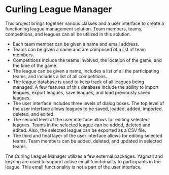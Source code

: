 # Curling League Manager
This project brings together various classes and a user interface to create a functioning league management solution.  Team members, teams, competitions, and leagues can all be utilized in this solution.  
- Each team member can be given a name and email address.
- Teams can be given a name and are composed of a list of team members.
- Competitions include the teams involved, the location of the game, and the time of the game.
- The league can be given a name, includes a list of all the participating teams, and includes a list of all competitions.
- The league database is used to keep track of all leagues being managed.  A few features of this database include the ability to import leagues, export leagues, save leagues, and load previously saved leagues.  
- The user interface includes three levels of dialog boxes.  The top level of the user interface allows leagues to be saved, loaded, added, imported, deleted, and edited.
- The second level of the user interface allows for editing selected leagues.  Teams in the selected league can be added, deleted and edited.  Also, the selected league can be exported as a CSV file.
- The third and final layer of the user interface allows for editing selected teams.  Team members can be added, deleted, and updated in selected teams. 

The Curling League Manager utilizes a few external packages.  Yagmail and keyring are used to support active email functionality to participants in the league.  This email functionality is not a part of the user interface.
 